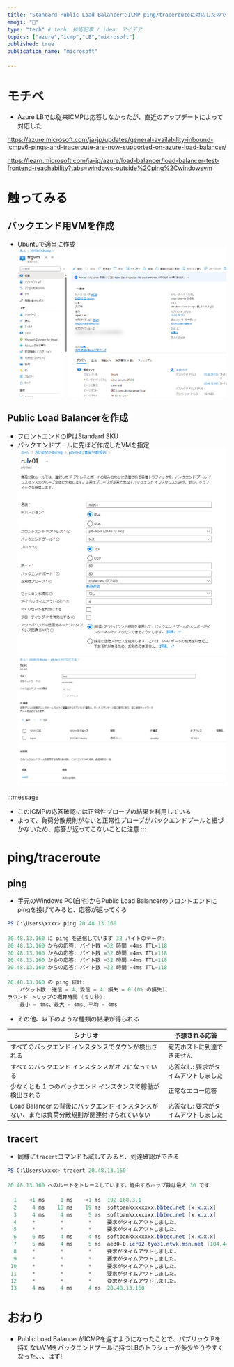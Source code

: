 ```yaml
---
title: "Standard Public Load BalancerでICMP ping/tracerouteに対応したので投げてみる"
emoji: "🔀"
type: "tech" # tech: 技術記事 / idea: アイデア
topics: ["azure","icmp","LB","microsoft"]
published: true
publication_name: "microsoft"

---
```


# モチベ
- Azure LBでは従来ICMPは応答しなかったが、直近のアップデートによって対応した

https://azure.microsoft.com/ja-jp/updates/general-availability-inbound-icmpv6-pings-and-traceroute-are-now-supported-on-azure-load-balancer/

https://learn.microsoft.com/ja-jp/azure/load-balancer/load-balancer-test-frontend-reachability?tabs=windows-outside%2Cping%2Cwindowsvm

# 触ってみる
## バックエンド用VMを作成
- Ubuntuで適当に作成
![](/images/20230612-plb-ping/03.png)

## Public Load Balancerを作成
- フロントエンドのIPはStandard SKU
- バックエンドプールに先ほど作成したVMを指定
![](/images/20230612-plb-ping/01.png)
![](/images/20230612-plb-ping/02.png)


:::message
- このICMPの応答確認には正常性プローブの結果を利用している
- よって、負荷分散規則がないと正常性プローブがバックエンドプールと紐づかないため、応答が返ってこないことに注意
:::

# ping/traceroute
## ping
- 手元のWindows PC(自宅)からPublic Load Balancerのフロントエンドにpingを投げてみると、応答が返ってくる

```powershell
PS C:\Users\xxxx> ping 20.48.13.160

20.48.13.160 に ping を送信しています 32 バイトのデータ:
20.48.13.160 からの応答: バイト数 =32 時間 =4ms TTL=118
20.48.13.160 からの応答: バイト数 =32 時間 =4ms TTL=118
20.48.13.160 からの応答: バイト数 =32 時間 =4ms TTL=118
20.48.13.160 からの応答: バイト数 =32 時間 =4ms TTL=118

20.48.13.160 の ping 統計:
    パケット数: 送信 = 4、受信 = 4、損失 = 0 (0% の損失)、
ラウンド トリップの概算時間 (ミリ秒):
    最小 = 4ms、最大 = 4ms、平均 = 4ms
```

- その他、以下のような種類の結果が得られる

|シナリオ|予想される応答|
|----|----|
|すべてのバックエンド インスタンスでダウンが検出される|宛先ホストに到達できません|
|すべてのバックエンド インスタンスがオフになっている	|応答なし: 要求がタイムアウトしました|
|少なくとも 1 つのバックエンド インスタンスで稼働が検出される|正常なエコー応答|
|Load Balancer の背後にバックエンド インスタンスがない、または負荷分散規則が関連付けられていない|応答なし: 要求がタイムアウトしました|

## tracert
- 同様に`tracert`コマンドも試してみると、到達確認ができる
```powershell
PS C:\Users\xxxx> tracert 20.48.13.160

20.48.13.160 へのルートをトレースしています。経由するホップ数は最大 30 です

  1    <1 ms     1 ms    <1 ms  192.168.3.1
  2     4 ms    16 ms    19 ms  softbankxxxxxxx.bbtec.net [x.x.x.x]
  3     4 ms     4 ms     5 ms  softbankxxxxxxx.bbtec.net [x.x.x.x]
  4     *        *        *     要求がタイムアウトしました。
  5     *        *        *     要求がタイムアウトしました。
  6     6 ms     4 ms     4 ms  softbankxxxxxxx.bbtec.net [x.x.x.x]
  7     5 ms     4 ms     5 ms  ae30-0.icr02.tyo31.ntwk.msn.net [104.44.235.188]
  8     *        *        *     要求がタイムアウトしました。
  9     *        *        *     要求がタイムアウトしました。
 10     *        *        *     要求がタイムアウトしました。
 11     *        *        *     要求がタイムアウトしました。
 12     *        *        *     要求がタイムアウトしました。
 13     4 ms     4 ms     4 ms  20.48.13.160
```

# おわり
- Public Load BalancerがICMPを返すようになったことで、パブリックIPを持たないVMをバックエンドプールに持つLBのトラシューが多少やりやすくなった、、、はず!




